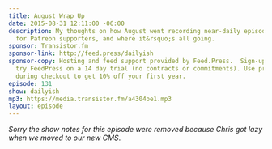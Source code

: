 ```yaml
---
title: August Wrap Up
date: 2015-08-31 12:11:00 -06:00
description: My thoughts on how August went recording near-daily episodes, videos
  for Patreon supporters, and where it&rsquo;s all going.
sponsor: Transistor.fm
sponsor-link: http://feed.press/dailyish
sponsor-copy: Hosting and feed support provided by Feed.Press.  Sign-up today and
  try FeedPress on a 14 day trial (no contracts or commitments). Use promo code "dailyish"
  during checkout to get 10% off your first year.
episode: 131
show: dailyish
mp3: https://media.transistor.fm/a4304be1.mp3
layout: episode
---
```


<em>Sorry the show notes for this episode were removed because Chris got lazy when we moved to our new CMS</em>.
